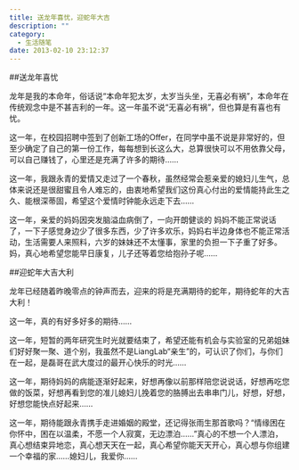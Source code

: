 ```yaml
---
title: 送龙年喜忧，迎蛇年大吉
description: ""
category: 
  - 生活随笔
date: 2013-02-10 23:12:37
---
```


##送龙年喜忧

龙年是我的本命年，俗话说“本命年犯太岁，太岁当头坐，无喜必有祸”，本命年在传统观念中是不甚吉利的一年。这一年虽不说“无喜必有祸”，但也算是有喜也有忧。

这一年，在校园招聘中签到了创新工场的Offer，在同学中虽不说是非常好的，但至少确定了自己的第一份工作，每每想到长这么大，总算很快可以不用依靠父母，可以自己赚钱了，心里还是充满了许多的期待……

<!-- more -->

这一年，我跟永青的爱情又走过了一个春秋，虽然经常会惹亲爱的媳妇儿生气，总体来说还是很甜蜜且令人难忘的，由衷地希望我们这份真心付出的爱情能持此生之久、能根深蒂固，希望这个爱情时钟能永远走下去……

这一年，亲爱的妈妈因突发脑溢血病倒了，一向开朗健谈的 妈妈不能正常说话了，一下子感觉身边少了很多东西，少了许多欢乐，妈妈右半边身体也不能正常活动，生活需要人来照料，六岁的妹妹还不太懂事，家里的负担一下子重了好多。妈，真心地希望您能早日康复，儿子还等着您给抱孙子呢……


##迎蛇年大吉大利

龙年已经随着昨晚零点的钟声而去，迎来的将是充满期待的蛇年，期待蛇年的大吉大利！

这一年，真的有好多好多的期待……

这一年，短暂的两年研究生时光就要结束了，希望还能有机会与实验室的兄弟姐妹们好好聚一聚、道个别，我虽然不是LiangLab“亲生”的，可认识了你们，与你们在一起，是磊哥在武大度过的最开心快乐的时光……

这一年，期待妈妈的病能逐渐好起来，好想再像以前那样陪您说说话，好想再吃您做的饭菜，好想再看到您的准儿媳妇儿挽着您的胳膊出去串串门儿，好想，好想，好想您能快点好起来……

这一年，期待能跟永青携手走进婚姻的殿堂，还记得张雨生那首歌吗？“情缘困在你怀中，困在以温柔，不愿一个人寂寞，无边漂泊……”真心的不想一个人漂泊，真心想结束异地恋，真心想天天在一起，真心希望你能天天开心，真心想与你组建一个幸福的家……媳妇儿，我爱你……

